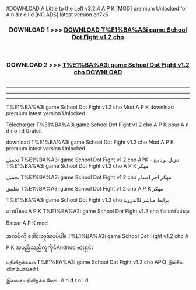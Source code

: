 #DOWNLOAD A Little to the Left v3.2.4 A P K [MOD] premium Unlocked for A n d r o i d [NO.ADS] latest version en7x5 



<div align="center">

<h3>DOWNLOAD 1 >>> <a href="https://getmod1.web.app/?judule=Btd Battles">DOWNLOAD T%E1%BA%A3i game School Dot Fight v1.2 cho </a></h3><br>

<h3>DOWNLOAD 2 >>> <a href="https://getmod1.web.app/?judule=Btd Battles">T%E1%BA%A3i game School Dot Fight v1.2 cho  DOWNLOAD </a></h3>

</div>


----------------------------------------------------------

----------------------------------------------------------

----------------------------------------------------------

----------------------------------------------------------


T%E1%BA%A3i game School Dot Fight v1.2 cho  Mod A P K download premium latest version Unlocked

Télécharger T%E1%BA%A3i game School Dot Fight v1.2 cho  A P K pour A n d r o i d Gratuit

download T%E1%BA%A3i game School Dot Fight v1.2 cho  Mod A P K premium latest version Unlocked

تحميل T%E1%BA%A3i game School Dot Fight v1.2 cho  APK - تنزيل برنامج T%E1%BA%A3i game School Dot Fight v1.2 cho  A P K مهكر

تحميل T%E1%BA%A3i game School Dot Fight v1.2 cho  مهكر اخر اصدار

تطبيق T%E1%BA%A3i game School Dot Fight v1.2 cho  A P K مهكر

T%E1%BA%A3i game School Dot Fight v1.2 cho  برابط مباشر للاندرويد

ดาวน์โหลด A P K T%E1%BA%A3i game School Dot Fight v1.2 cho  รับเวอร์ชันล่าสุด

Baixar A P K mod

အက်ပ်ကို ဒေါင်းလုဒ်လုပ်ပါ။ T%E1%BA%A3i game School Dot Fight v1.2 cho  A P K အမည်သည်ကူကိုင်Andriod ဗားရှင်း

பதிவிறக்கவும் T%E1%BA%A3i game School Dot Fight v1.2 cho  APK[ இல்லை விளம்பரங்கள்] 
 
இலவச பதிவிறக்க மோட் A n d r o i d



